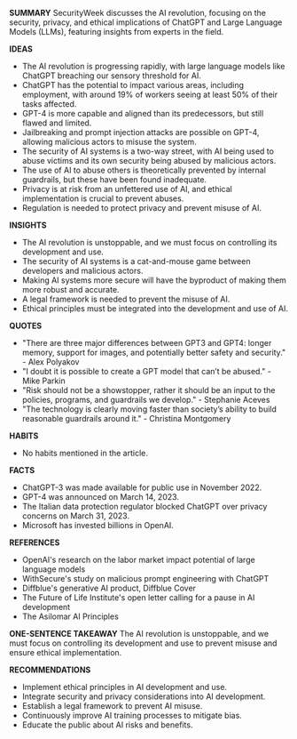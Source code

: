 **SUMMARY**
SecurityWeek discusses the AI revolution, focusing on the security, privacy, and ethical implications of ChatGPT and Large Language Models (LLMs), featuring insights from experts in the field.

**IDEAS**
* The AI revolution is progressing rapidly, with large language models like ChatGPT breaching our sensory threshold for AI.
* ChatGPT has the potential to impact various areas, including employment, with around 19% of workers seeing at least 50% of their tasks affected.
* GPT-4 is more capable and aligned than its predecessors, but still flawed and limited.
* Jailbreaking and prompt injection attacks are possible on GPT-4, allowing malicious actors to misuse the system.
* The security of AI systems is a two-way street, with AI being used to abuse victims and its own security being abused by malicious actors.
* The use of AI to abuse others is theoretically prevented by internal guardrails, but these have been found inadequate.
* Privacy is at risk from an unfettered use of AI, and ethical implementation is crucial to prevent abuses.
* Regulation is needed to protect privacy and prevent misuse of AI.

**INSIGHTS**
* The AI revolution is unstoppable, and we must focus on controlling its development and use.
* The security of AI systems is a cat-and-mouse game between developers and malicious actors.
* Making AI systems more secure will have the byproduct of making them more robust and accurate.
* A legal framework is needed to prevent the misuse of AI.
* Ethical principles must be integrated into the development and use of AI.

**QUOTES**
* "There are three major differences between GPT3 and GPT4: longer memory, support for images, and potentially better safety and security." - Alex Polyakov
* "I doubt it is possible to create a GPT model that can’t be abused." - Mike Parkin
* "Risk should not be a showstopper, rather it should be an input to the policies, programs, and guardrails we develop." - Stephanie Aceves
* "The technology is clearly moving faster than society’s ability to build reasonable guardrails around it." - Christina Montgomery

**HABITS**
* No habits mentioned in the article.

**FACTS**
* ChatGPT-3 was made available for public use in November 2022.
* GPT-4 was announced on March 14, 2023.
* The Italian data protection regulator blocked ChatGPT over privacy concerns on March 31, 2023.
* Microsoft has invested billions in OpenAI.

**REFERENCES**
* OpenAI's research on the labor market impact potential of large language models
* WithSecure's study on malicious prompt engineering with ChatGPT
* Diffblue's generative AI product, Diffblue Cover
* The Future of Life Institute's open letter calling for a pause in AI development
* The Asilomar AI Principles

**ONE-SENTENCE TAKEAWAY**
The AI revolution is unstoppable, and we must focus on controlling its development and use to prevent misuse and ensure ethical implementation.

**RECOMMENDATIONS**
* Implement ethical principles in AI development and use.
* Integrate security and privacy considerations into AI development.
* Establish a legal framework to prevent AI misuse.
* Continuously improve AI training processes to mitigate bias.
* Educate the public about AI risks and benefits.
